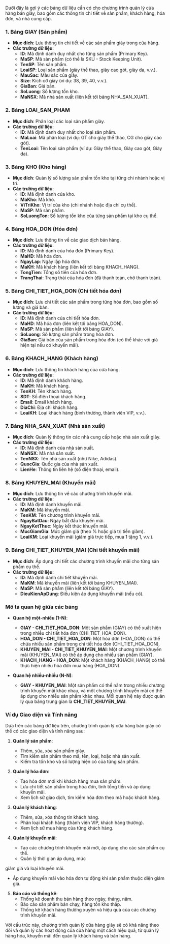 Dưới đây là gợi ý các bảng dữ liệu cần có cho chương trình quản lý cửa hàng bán giày, bao gồm các thông tin chi tiết về sản phẩm, khách hàng, hóa đơn, và nhà cung cấp.

### 1. **Bảng GIAY (Sản phẩm)**
- **Mục đích**: Lưu thông tin chi tiết về các sản phẩm giày trong cửa hàng.
- **Các trường dữ liệu**:
  - **ID**: Mã định danh duy nhất cho từng sản phẩm (Primary Key).
  - **MaSP**: Mã sản phẩm (có thể là SKU - Stock Keeping Unit).
  - **TenSP**: Tên sản phẩm.
  - **LoaiSP**: Loại sản phẩm (giày thể thao, giày cao gót, giày da, v.v.).
  - **MauSac**: Màu sắc của giày.
  - **Size**: Kích cỡ giày (ví dụ: 38, 39, 40, v.v.).
  - **GiaBan**: Giá bán.
  - **SoLuong**: Số lượng tồn kho.
  - **MaNSX**: Mã nhà sản xuất (liên kết tới bảng NHA_SAN_XUAT).

### 2. **Bảng LOAI_SAN_PHAM**
- **Mục đích**: Phân loại các loại sản phẩm giày.
- **Các trường dữ liệu**:
  - **ID**: Mã định danh duy nhất cho loại sản phẩm.
  - **MaLoai**: Mã phân loại (ví dụ: GT cho giày thể thao, CG cho giày cao gót).
  - **TenLoai**: Tên loại sản phẩm (ví dụ: Giày thể thao, Giày cao gót, Giày da).
  
### 3. **Bảng KHO (Kho hàng)**
- **Mục đích**: Quản lý số lượng sản phẩm tồn kho tại từng chi nhánh hoặc vị trí.
- **Các trường dữ liệu**:
  - **ID**: Mã định danh của kho.
  - **MaKho**: Mã kho.
  - **ViTriKho**: Vị trí của kho (chi nhánh hoặc địa chỉ cụ thể).
  - **MaSP**: Mã sản phẩm.
  - **SoLuongTon**: Số lượng tồn kho của từng sản phẩm tại kho cụ thể.

### 4. **Bảng HOA_DON (Hóa đơn)**
- **Mục đích**: Lưu thông tin về các giao dịch bán hàng.
- **Các trường dữ liệu**:
  - **ID**: Mã định danh của hóa đơn (Primary Key).
  - **MaHD**: Mã hóa đơn.
  - **NgayLap**: Ngày lập hóa đơn.
  - **MaKH**: Mã khách hàng (liên kết tới bảng KHACH_HANG).
  - **TongTien**: Tổng số tiền của hóa đơn.
  - **TrangThai**: Trạng thái của hóa đơn (đã thanh toán, chờ thanh toán).

### 5. **Bảng CHI_TIET_HOA_DON (Chi tiết hóa đơn)**
- **Mục đích**: Lưu chi tiết các sản phẩm trong từng hóa đơn, bao gồm số lượng và giá bán.
- **Các trường dữ liệu**:
  - **ID**: Mã định danh của chi tiết hóa đơn.
  - **MaHD**: Mã hóa đơn (liên kết tới bảng HOA_DON).
  - **MaSP**: Mã sản phẩm (liên kết tới bảng GIAY).
  - **SoLuong**: Số lượng sản phẩm trong hóa đơn.
  - **GiaBan**: Giá bán của sản phẩm trong hóa đơn (có thể khác với giá hiện tại nếu có khuyến mãi).

### 6. **Bảng KHACH_HANG (Khách hàng)**
- **Mục đích**: Lưu thông tin khách hàng của cửa hàng.
- **Các trường dữ liệu**:
  - **ID**: Mã định danh khách hàng.
  - **MaKH**: Mã khách hàng.
  - **TenKH**: Tên khách hàng.
  - **SDT**: Số điện thoại khách hàng.
  - **Email**: Email khách hàng.
  - **DiaChi**: Địa chỉ khách hàng.
  - **LoaiKH**: Loại khách hàng (bình thường, thành viên VIP, v.v.).

### 7. **Bảng NHA_SAN_XUAT (Nhà sản xuất)**
- **Mục đích**: Quản lý thông tin các nhà cung cấp hoặc nhà sản xuất giày.
- **Các trường dữ liệu**:
  - **ID**: Mã định danh của nhà sản xuất.
  - **MaNSX**: Mã nhà sản xuất.
  - **TenNSX**: Tên nhà sản xuất (như Nike, Adidas).
  - **QuocGia**: Quốc gia của nhà sản xuất.
  - **LienHe**: Thông tin liên hệ (số điện thoại, email).

### 8. **Bảng KHUYEN_MAI (Khuyến mãi)**
- **Mục đích**: Lưu thông tin về các chương trình khuyến mãi.
- **Các trường dữ liệu**:
  - **ID**: Mã định danh khuyến mãi.
  - **MaKM**: Mã khuyến mãi.
  - **TenKM**: Tên chương trình khuyến mãi.
  - **NgayBatDau**: Ngày bắt đầu khuyến mãi.
  - **NgayKetThuc**: Ngày kết thúc khuyến mãi.
  - **MucGiamGia**: Mức giảm giá (theo % hoặc giá trị tiền giảm).
  - **LoaiKM**: Loại khuyến mãi (giảm giá trực tiếp, mua 1 tặng 1, v.v.).

### 9. **Bảng CHI_TIET_KHUYEN_MAI (Chi tiết khuyến mãi)**
- **Mục đích**: Áp dụng chi tiết các chương trình khuyến mãi cho từng sản phẩm cụ thể.
- **Các trường dữ liệu**:
  - **ID**: Mã định danh chi tiết khuyến mãi.
  - **MaKM**: Mã khuyến mãi (liên kết tới bảng KHUYEN_MAI).
  - **MaSP**: Mã sản phẩm (liên kết tới bảng GIAY).
  - **DieuKienApDung**: Điều kiện áp dụng khuyến mãi (nếu có).

### Mô tả quan hệ giữa các bảng
- **Quan hệ một-nhiều (1-N)**:
  - **GIAY - CHI_TIET_HOA_DON**: Một sản phẩm (GIAY) có thể xuất hiện trong nhiều chi tiết hóa đơn (CHI_TIET_HOA_DON).
  - **HOA_DON - CHI_TIET_HOA_DON**: Một hóa đơn (HOA_DON) có thể chứa nhiều sản phẩm trong chi tiết hóa đơn (CHI_TIET_HOA_DON).
  - **KHUYEN_MAI - CHI_TIET_KHUYEN_MAI**: Một chương trình khuyến mãi (KHUYEN_MAI) có thể áp dụng cho nhiều sản phẩm (GIAY).
  - **KHACH_HANG - HOA_DON**: Một khách hàng (KHACH_HANG) có thể thực hiện nhiều hóa đơn mua hàng (HOA_DON).

- **Quan hệ nhiều-nhiều (N-N)**:
  - **GIAY - KHUYEN_MAI**: Một sản phẩm có thể nằm trong nhiều chương trình khuyến mãi khác nhau, và một chương trình khuyến mãi có thể áp dụng cho nhiều sản phẩm khác nhau. Mối quan hệ này được quản lý qua bảng trung gian là **CHI_TIET_KHUYEN_MAI**.

### Ví dụ Giao diện và Tính năng
Dựa trên các bảng dữ liệu trên, chương trình quản lý cửa hàng bán giày có thể có các giao diện và tính năng sau:
1. **Quản lý sản phẩm**:
   - Thêm, sửa, xóa sản phẩm giày.
   - Tìm kiếm sản phẩm theo mã, tên, loại, hoặc nhà sản xuất.
   - Kiểm tra tồn kho và số lượng hiện có của từng sản phẩm.

2. **Quản lý hóa đơn**:
   - Tạo hóa đơn mới khi khách hàng mua sản phẩm.
   - Lưu chi tiết sản phẩm trong hóa đơn, tính tổng tiền và áp dụng khuyến mãi.
   - Xem lịch sử giao dịch, tìm kiếm hóa đơn theo mã hoặc khách hàng.

3. **Quản lý khách hàng**:
   - Thêm, sửa, xóa thông tin khách hàng.
   - Phân loại khách hàng (thành viên VIP, khách hàng thường).
   - Xem lịch sử mua hàng của từng khách hàng.

4. **Quản lý khuyến mãi**:
   - Tạo các chương trình khuyến mãi mới, áp dụng cho các sản phẩm cụ thể.
   - Quản lý thời gian áp dụng, mức

 giảm giá và loại khuyến mãi.
   - Áp dụng khuyến mãi vào hóa đơn tự động khi sản phẩm thuộc diện giảm giá.

5. **Báo cáo và thống kê**:
   - Thống kê doanh thu bán hàng theo ngày, tháng, năm.
   - Báo cáo sản phẩm bán chạy, hàng tồn kho thấp.
   - Thống kê khách hàng thường xuyên và hiệu quả của các chương trình khuyến mãi.

Với cấu trúc này, chương trình quản lý cửa hàng giày sẽ có khả năng theo dõi và quản lý các hoạt động của cửa hàng một cách hiệu quả, từ quản lý hàng hóa, khuyến mãi đến quản lý khách hàng và bán hàng.

